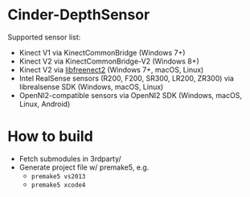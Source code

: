 # Cinder-DepthSensor

Supported sensor list:

* Kinect V1 via KinectCommonBridge (Windows 7+)
* Kinect V2 via KinectCommonBridge-V2 (Windows 8+)
* Kinect V2 via [libfreenect2](https://github.com/jing-vision/libfreenect2) (Windows 7+, macOS, Linux)
* Intel RealSense sensors (R200, F200, SR300, LR200, ZR300) via librealsense SDK (Windows, macOS, Linux)
* OpenNI2-compatible sensors via OpenNI2 SDK (Windows, macOS, Linux, Android)

# How to build
* Fetch submodules in 3rdparty/
* Generate project file w/ premake5, e.g.
    * `premake5 vs2013`
    * `premake5 xcode4`
